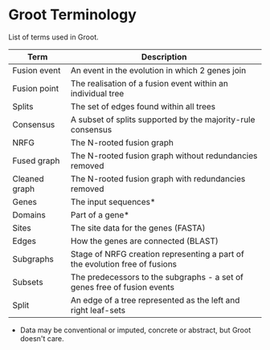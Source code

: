 Groot Terminology
=================

List of terms used in Groot. 

| Term          | Description                                                                                   |
|---------------|-----------------------------------------------------------------------------------------------|
| Fusion event  | An event in the evolution in which 2 genes join                                               |
| Fusion point  | The realisation of a fusion event within an individual tree                                   |
| Splits        | The set of edges found within all trees                                                       |
| Consensus     | A subset of splits supported by the majority-rule consensus                                   |
| NRFG          | The N-rooted fusion graph                                                                     | 
| Fused graph   | The N-rooted fusion graph without redundancies removed                                        |
| Cleaned graph | The N-rooted fusion graph with redundancies removed                                           |
| Genes         | The input sequences*                                                                          |
| Domains       | Part of a gene*                                                                               |
| Sites         | The site data for the genes (FASTA)                                                           |
| Edges         | How the genes are connected (BLAST)                                                           |
| Subgraphs     | Stage of NRFG creation representing a part of the evolution free of fusions                   |
| Subsets       | The predecessors to the subgraphs - a set of genes free of fusion events                      |
| Split         | An edge of a tree represented as the left and right leaf-sets                                 |

* Data may be conventional or imputed, concrete or abstract, but Groot doesn't care.
